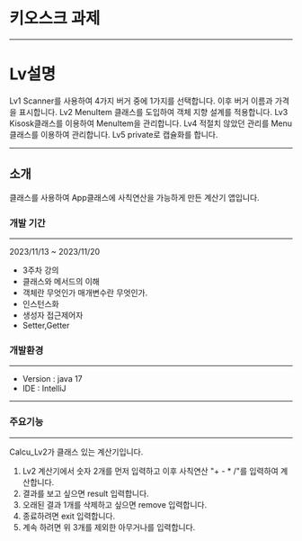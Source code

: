 # 키오스크 과제
___
# Lv설명
Lv1 Scanner를 사용하여 4가지 버거 중에 1가지를 선택합니다. 이후 버거 이름과 가격을 표시합니다.
Lv2 MenuItem 클래스를 도입하여 객체 지향 설계를 적용합니다.
Lv3 Kisosk클래스를 이용하여 MenuItem을 관리합니다.
Lv4 적절치 않았던 관리를 Menu클래스를 이용하여 관리합니다.
Lv5 private로 캡슐화를 합니다.
___
## 소개
클래스를 사용하여 App클래스에 사칙연산을 가능하게 만든 계산기 앱입니다.
### 개발 기간
___
2023/11/13 ~ 2023/11/20
+ 3주차 강의
+ 클래스와 메서드의 이해
+ 객체란 무엇인가 매개변수란 무엇인가.
+ 인스턴스화
+ 생성자 접근제어자 
+ Setter,Getter
### 개발환경
___
+ Version : java 17
+ IDE : IntelliJ
___
### 주요기능
___
Calcu_Lv2가 클래스 있는 계산기입니다.
1. Lv2 계산기에서 숫자 2개를 먼저 입력하고 이후 사칙연산 "+ - * /"를 입력하여 계산합니다.
2. 결과를 보고 싶으면 result 입력합니다.
3. 오래된 결과 1개를 삭제하고 싶으면 remove 입력합니다.
4. 종료하려면 exit 입력합니다.
5. 계속 하려면 위 3개를 제외한 아무거나를 입력합니다.
